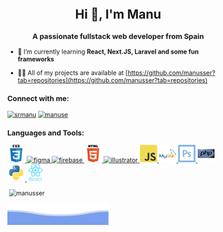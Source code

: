 
  <h1 align="center">Hi 👋, I'm Manu</h1>
  <h3 align="center">A passionate fullstack web developer from Spain</h3>

  - 🌱 I’m currently learning **React, Next.JS, Laravel and some fun frameworks**

  - 👨‍💻 All of my projects are available at [https://github.com/manusser?tab=repositories](https://github.com/manusser?tab=repositories)

  <h3 align="left">Connect with me:</h3>
  <p align="left">
  <a href="https://codepen.io/srmanu" target="blank"><img align="center" src="https://raw.githubusercontent.com/rahuldkjain/github-profile-readme-generator/master/src/images/icons/Social/codepen.svg" alt="srmanu" height="30" width="40" /></a>
  <a href="https://dev.to/manuse" target="blank"><img align="center" src="https://cdn.jsdelivr.net/npm/simple-icons@3.0.1/icons/dev-dot-to.svg" alt="manuse" height="30" width="40" /></a>
  </p>

  <h3 align="left">Languages and Tools:</h3>
  <p align="left"> <a href="https://www.w3schools.com/css/" target="_blank"> <img src="https://raw.githubusercontent.com/devicons/devicon/master/icons/css3/css3-original-wordmark.svg" alt="css3" width="40" height="40"/> </a> <a href="https://www.figma.com/" target="_blank"> <img src="https://www.vectorlogo.zone/logos/figma/figma-icon.svg" alt="figma" width="40" height="40"/> </a> <a href="https://firebase.google.com/" target="_blank"> <img src="https://www.vectorlogo.zone/logos/firebase/firebase-icon.svg" alt="firebase" width="40" height="40"/> </a> <a href="https://www.w3.org/html/" target="_blank"> <img src="https://raw.githubusercontent.com/devicons/devicon/master/icons/html5/html5-original-wordmark.svg" alt="html5" width="40" height="40"/> </a> <a href="https://www.adobe.com/in/products/illustrator.html" target="_blank"> <img src="https://www.vectorlogo.zone/logos/adobe_illustrator/adobe_illustrator-icon.svg" alt="illustrator" width="40" height="40"/> </a> <a href="https://developer.mozilla.org/en-US/docs/Web/JavaScript" target="_blank"> <img src="https://raw.githubusercontent.com/devicons/devicon/master/icons/javascript/javascript-original.svg" alt="javascript" width="40" height="40"/> </a> <a href="https://www.mysql.com/" target="_blank"> <img src="https://raw.githubusercontent.com/devicons/devicon/master/icons/mysql/mysql-original-wordmark.svg" alt="mysql" width="40" height="40"/> </a> <a href="https://www.photoshop.com/en" target="_blank"> <img src="https://raw.githubusercontent.com/devicons/devicon/master/icons/photoshop/photoshop-line.svg" alt="photoshop" width="40" height="40"/> </a> <a href="https://www.php.net" target="_blank"> <img src="https://raw.githubusercontent.com/devicons/devicon/master/icons/php/php-original.svg" alt="php" width="40" height="40"/> </a> <a href="https://www.python.org" target="_blank"> <img src="https://raw.githubusercontent.com/devicons/devicon/master/icons/python/python-original.svg" alt="python" width="40" height="40"/> </a> <a href="https://reactjs.org/" target="_blank"> <img src="https://raw.githubusercontent.com/devicons/devicon/master/icons/react/react-original-wordmark.svg" alt="react" width="40" height="40"/> </a> </p>

  <p>&nbsp;<img align="center" src="https://github-readme-stats.vercel.app/api?username=manusser&show_icons=true&locale=en" alt="manusser" /></p>
  
  <img align="bottom" src="https://raw.githubusercontent.com/manusser/manusser/fa674f906d77574ed6f90fb37d0c410391e50080/bottom_header.svg" alt="manusser" /></p>
  

